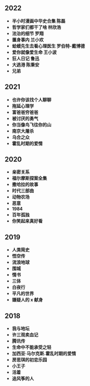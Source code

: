 ## 2022

- **半小时漫画中华史合集 陈磊**
- **哲学家们都干了啥 林欣浩**
- **法治的细节 罗翔**
- **置身事内 兰小欢**
- **蛤蟆先生去看心理医生 罗伯特-戴博德**
- **爱你就像爱生命 王小波**
- **狂人日记 鲁迅**
- **大逃港 陈秉安**
- **兄弟**

## 2021

- **也许你该找个人聊聊**
- **拖延心理学**
- **富爸爸穷爸爸**
- **被讨厌的勇气**
- **你当像鸟飞往你的山**
- **南京大屠杀**
- **乌合之众**
- **霍乱时期的爱情**

## 2020

- **亲密关系**
- **福尔摩斯探案全集**
- **撒哈拉的故事**
- **时代三部曲**
- **动物农场**
- **恶意**
- **1984**
- **百年孤独**
- **你笑起来真好看**

## 2019

- **人类简史**
- **悟空传**
- **流浪地球**
- **围城**
- **情书**
- **三体**
- **白夜行**
- **平凡的世界**
- **嫌疑人的 x 献身**

## 2018

- **我与地坛**
- **许三观卖血记**
- **腾讯传**
- **生命中不能承受之轻**
- **加西亚·马尔克斯.霍乱时期的爱情**
- **房思琪的初恋乐园**
- **小王子**
- **活着**
- **追风筝的人**
